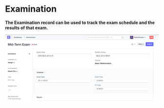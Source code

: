 # Examination

**The Examination record can be used to track the exam schedule and the results of that exam.**

![Examination](../Images/examination.png)
